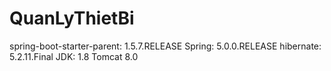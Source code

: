 # QuanLyThietBi
spring-boot-starter-parent: 1.5.7.RELEASE
Spring: 5.0.0.RELEASE
hibernate: 5.2.11.Final
JDK: 1.8
Tomcat 8.0
